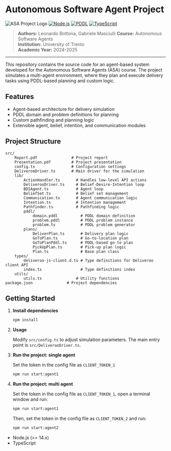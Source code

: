 # Autonomous Software Agent Project
![ASA Project Logo](https://postimg.cc/m1ycdnmD)
[![Node.js](https://img.shields.io/badge/Node.js-16%2B-green.svg)](https://nodejs.org/)
[![PDDL](https://img.shields.io/badge/PDDL-Planning-blue.svg)](https://planning.wiki/)
[![TypeScript](https://img.shields.io/badge/TypeScript-4.0%2B-blue.svg)](https://www.typescriptlang.org/)

> **Authors:** Leonardo Bottona, Gabriele Masciulli
> **Course:** Autonomous Software Agents  
> **Institution:** University of Trento  
> **Academic Year:** 2024-2025

---

This repository contains the source code for an agent-based system developed for
the Autonomous Software Agents (ASA) course. The project simulates
a multi-agent environment, where they plan and execute delivery tasks using
PDDL-based planning and custom logic.

## Features

- Agent-based architecture for delivery simulation
- PDDL domain and problem definitions for planning
- Custom pathfinding and planning logic
- Extensible agent, belief, intention, and communication modules

## Project Structure

```
src/
	Report.pdf               # Project report
	Presentation.pdf         # Project presentation
	config.ts                # Configuration settings
	DeliverooDriver.ts       # Main driver for the simulation
	lib/
		ActionHandler.ts       # Handles low-level API actions
		DeliverooDriver.ts	   # Belief-Desire-Intention loop
		BDIAgent.ts            # Agent loop
		BeliefSet.ts           # Belief set management
		Communication.ts       # Agent communication logic
		Intention.ts           # Intention management
		Pathfinder.ts          # Pathfinding logic
		pddl/
			domain.pddl          # PDDL domain definition
			problem.pddl         # PDDL problem instance
			problem.ts           # PDDL problem generator
		plans/
			DeliverPlan.ts       # Delivery plan logic
			GoToPlan.ts          # Go-to-location plan
			GoToPlanPddl.ts      # PDDL-based go-to plan
			PickUpPlan.ts        # Pick-up plan logic
			Plan.ts              # Base plan class
	types/
		deliveroo-js-client.d.ts # Type definitions for Deliveroo client API
		index.ts                 # Type definitions index
	utils/
		utils.ts               # Utility functions
package.json               # Project dependencies
```

## Getting Started

1. **Install dependencies**

   ```bash
   npm install
   ```

2. **Usage**

   Modify `src/config.ts` to adjust simulation parameters. The main entry point is `src/DeliverooDriver.ts`.

3. **Run the project: single agent**

   Set the token in the config file as `CLIENT_TOKEN_1`

   ```bash
   npm run start:agent1
   ```

4. **Run the project: multi agent**

   Set the token in the config file as `CLIENT_TOKEN_1`, open a terminal window
   and run:

   ```bash
   npm run start:agent1
   ```

   Then, set the token in the config file as `CLIENT_TOKEN_2`
   and run:

   ```bash
   npm run start:agent2
   ```

- Node.js (>= 14.x)
- TypeScript
